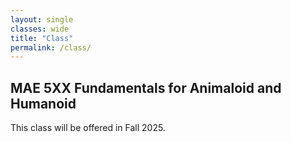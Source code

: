 ```yaml
---
layout: single
classes: wide
title: "Class"
permalink: /class/
---
```


## MAE 5XX Fundamentals for Animaloid and Humanoid
This class will be offered in Fall 2025.


